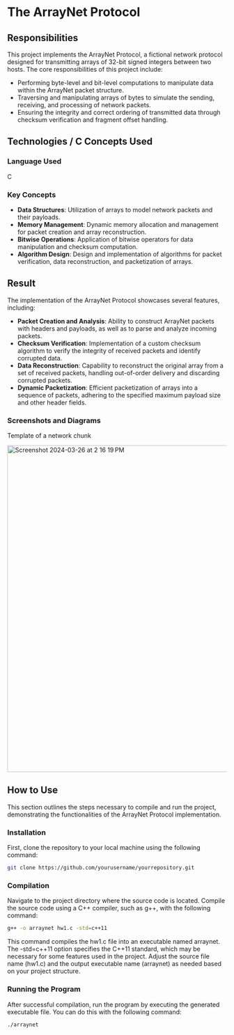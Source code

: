 # The ArrayNet Protocol

## Responsibilities

This project implements the ArrayNet Protocol, a fictional network protocol designed for transmitting arrays of 32-bit signed integers between two hosts. The core responsibilities of this project include:

- Performing byte-level and bit-level computations to manipulate data within the ArrayNet packet structure.
- Traversing and manipulating arrays of bytes to simulate the sending, receiving, and processing of network packets.
- Ensuring the integrity and correct ordering of transmitted data through checksum verification and fragment offset handling.

## Technologies / C Concepts Used

### Language Used
C

### Key Concepts
- **Data Structures**: Utilization of arrays to model network packets and their payloads.
- **Memory Management**: Dynamic memory allocation and management for packet creation and array reconstruction.
- **Bitwise Operations**: Application of bitwise operators for data manipulation and checksum computation.
- **Algorithm Design**: Design and implementation of algorithms for packet verification, data reconstruction, and packetization of arrays.

## Result

The implementation of the ArrayNet Protocol showcases several features, including:

- **Packet Creation and Analysis**: Ability to construct ArrayNet packets with headers and payloads, as well as to parse and analyze incoming packets.
- **Checksum Verification**: Implementation of a custom checksum algorithm to verify the integrity of received packets and identify corrupted data.
- **Data Reconstruction**: Capability to reconstruct the original array from a set of received packets, handling out-of-order delivery and discarding corrupted packets.
- **Dynamic Packetization**: Efficient packetization of arrays into a sequence of packets, adhering to the specified maximum payload size and other header fields.

### Screenshots and Diagrams
Template of a network chunk

<img width="751" alt="Screenshot 2024-03-26 at 2 16 19 PM" src="https://github.com/labeshbaral1/cse220_hw1/assets/99603007/71b38b69-7789-46ee-b27a-d850dc8106fc">


## How to Use

This section outlines the steps necessary to compile and run the project, demonstrating the functionalities of the ArrayNet Protocol implementation.

### Installation

First, clone the repository to your local machine using the following command:

```bash
git clone https://github.com/yourusername/yourrepository.git
```

### Compilation

Navigate to the project directory where the source code is located. Compile the source code using a C++ compiler, such as g++, with the following command:

```bash
g++ -o arraynet hw1.c -std=c++11
```

This command compiles the hw1.c file into an executable named arraynet. The -std=c++11 option specifies the C++11 standard, which may be necessary for some features used in the project. Adjust the source file name (hw1.c) and the output executable name (arraynet) as needed based on your project structure.


### Running the Program

After successful compilation, run the program by executing the generated executable file. You can do this with the following command:

```bash
./arraynet
```
